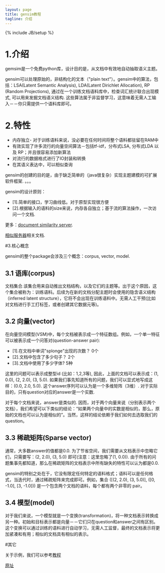 ```yaml
---
layout: page
title: gensim教程 
tagline: 介绍
---
```

{% include JB/setup %}

# 1.介绍

gemsim是一个免费python库，设计目的是，从文档中有效地自动抽取语义主题。

gensim可以处理原始的，非结构化的文本（"plain text"）。gensim中的算法，包括：LSA(Latent Semantic Analysis), LDA(Latent Dirichlet Allocation), RP (Random Projections), 通过在一个训练文档语料库中，检查词汇统计联合出现模式, 可以用来发掘文档语义结构. 这些算法属于非监督学习，这意味着无需人工输入－－你只需提供一个语料库即可。

# 2.特性

- 内存独立- 对于训练语料来说，没必要在任何时间将整个语料都驻留在RAM中
- 有效实现了许多流行的向量空间算法－包括tf-idf，分布式LSA, 分布式LDA 以及 RP；并且很容易添加新算法
- 对流行的数据格式进行了IO封装和转换
- 在其语义表达中，可以相似查询

gensim的创建的目的是，由于缺乏简单的（java很复杂）实现主题建模的可扩展软件框架. 。。。

gensim的设计原则：

- [1].简单的接口，学习曲线低。对于原型实现很方便
- [2].根据输入的语料的size来说，内存各自独立；基于流的算法操作，一次访问一个文档.

更多：[document similarity server](http://pypi.python.org/pypi/simserver).

[相似服务器](http://d0evi1.github.io/gensim/api/similarities/simserver)相关文档.

#3.核心概念

gensim的整个package会涉及三个概念：corpus, vector, model.

## 3.1 语库(corpus)

文档集合.该集合用来自动推出文档结构，以及它们的主题等。出于这个原因，这个集合被称为：训练语料。后续为在新的文档分配主题时会使用的隐含语义结构（inferred latent structure），它将不会出现在训练语料中。无需人工干预(比如对文档进行手工打标签，或者创建其它数据元等)。

## 3.2 向量(vector) 

在向量空间模型(VSM)中，每个文档被表示成一个特征数组。例如，一个单一特征可以被表示成一个问答对(question-answer pair):

- [1].在文档中单词"splonge"出现的次数？ 0个
- [2].文档中包含了多少句子？ 2个
- [3].文档中使用了多少字体? 5种

这里的问题可以表示成整型id (比如：1,2,3等), 因此，上面的文档可以表示成：(1, 0.0), (2, 2.0), (3, 5.0). 如果我们事先知道所有的问题，我们可以显式地写成这样：(0.0, 2.0, 5.0). 这个answer序列可以认为是一个多维矩阵（3维）. 对于实际目的，只有question对应的answer是一个实数.

对于每个文档来说，answer是类似的. 因而，对于两个向量来说（分别表示两个文档），我们希望可以下类似的结论：“如果两个向量中的实数是相似的，那么，原始的文档也可以认为是相似的”。当然，这样的结论依赖于我们如何去选取我们的question。

## 3.3 稀疏矩阵(Sparse vector)

通常，大多数answer的值都是0.0. 为了节省空间，我们需要从文档表示中忽略它们，只需要写：(2, 2.0), (3, 5.0) 即可(注意：这里忽略了(1, 0.0)). 由于所有的问题集事先都知道，那么在稀疏矩阵的文档表示中所有缺失的特性可以认为都是0.0.

gensim的特别之处在于，它没有限定任何特定的语料格式；语料可以是任何格式，当迭代时，通过稀疏矩阵来完成即可。例如，集合 ([(2, 2.0), (3, 5.0)], ([0, -1.0], [3, -1.0]))  是一个包含两个文档的语料，每个都有两个非零的<feature-answer> pair。

## 3.4 模型(model)

对于我们来说，一个模型就是一个变换(transformation)，将一种文档表示转换成另一种。初始和目标表示都是向量－－它们只在question和answer之间有区别。这个变换可以通过训练的语料进行自动学习，无需人工监督，最终的文档表示将更加紧凑和有用；相似的文档具有相似的表示。

#其它

关于示例，我们可以参考[教程](http://d0evi1.github.io/gensim/tutorial)


[原址](http://radimrehurek.com/gensim/intro.html)
